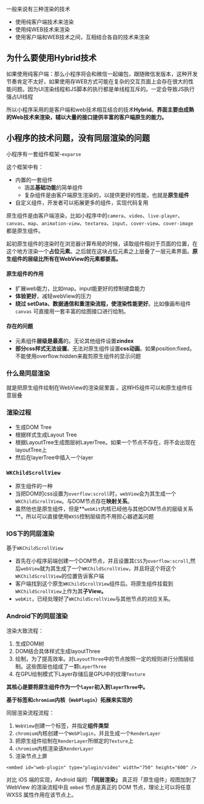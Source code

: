 一般来说有三种渲染的技术

* 使用纯客户端技术来渲染
* 使用纯WEB技术来渲染
* 使用客户端和WEB技术之间，互相结合各自的技术来渲染

## 为什么要使用Hybrid技术

如果使用纯客户端：那么小程序将会和微信一起编包，跟随微信发版本，这种开发节奏肯定不太好，如果使用存WEB方式可能在复杂的交互页面上会存在很大的性能问题。因为UI渲染线程和JS脚本的执行都是单线程互斥的。一定会导致JS执行强占UI线程

所以小程序采用的是客户端和web技术相互结合的技术**Hybrid**。**界面主要由成熟的Web技术来渲染，辅以大量的接口提供丰富的客户端原生的能力。**

## 小程序的技术问题，没有同层渲染的问题

小程序有一套组件框架-`exparse`

这个框架中有：

- 内置的一套组件
  - 涵盖**基础功能**的简单组件
  - 复杂组件是由客户端原生渲染的，以提供更好的性能，也就是**原生组件**
- 自定义组件，开发者可以拓展更多的组件，实现代码复用

原生组件是由客户端渲染，比如小程序中的`camera`、`video`、`live-player`、`canvas`、`map`、`animation-view`、`textarea`、`input`、`cover-view`、`cover-image`都是原生组件。

起初原生组件的渲染时在浏览器计算布局的时候，读取组件相对于页面的位置，在这个地方渲染一个**占位元素**。之后就在这块占位元素之上层叠了一层元素界面。**原生组件的层级比所有在WebView的元素都要高。**

#### 原生组件的作用

- 扩展web能力，比如map。input能更好的控制键盘能力
- **体验更好**，减轻webView的压力
- **绕过 setData、数据通信和重渲染流程，使渲染性能更好**。比如像画布组件 `canvas` 可直接用一套丰富的绘图接口进行绘制。

#### 存在的问题

- 元素组件**层级是最高**的。无论其他组件设置**zindex**
- **部分css样式无法设置**。无法对原生组件设置**css动画**。如果position:fixed。不能使用overflow:hidden来裁剪原生组件的显示问题

### 什么是同层渲染

就是把原生组件绘制在WebView的渲染层里面 。这样H5组件可以和原生组件任意层叠

### 渲染过程

- 生成DOM Tree
- 根据样式生成Layout Tree
- 根据LayoutTree生成图层树LayerTree。如果一个节点不存在，将不会出现在layoutTree上
- 然后在layerTree中插入一个layer

### `WKChildScrollView`

* 原生组件的一种
* 当把DOM的css设置为`overflow:scroll`时，`webView`会为其生成一个`WKChildScrollView`。与DOM节点存在**映射关系**。
* 虽然他也是原生组件，但是**`webKit`内核已经他与其他DOM节点的层级关系**。所以可以直接使用`WXSS`控制层级而不用担心器遮盖问题

### IOS下的同层渲染

基于`WKChildScrollView`

* 首先在小程序前端创建一个DOM节点，并且设置其`CSS`为`overflow:scroll`,然后`webView`就为其生成了一个`WKChildScrollView`，并且将这个将这个`WKChildScrollView`的位置告诉客户端
* 客户端找到这个原生`WKChildScrollView`组件后。将原生组件挂载到`WKChildScrollView`上作为其**子View。**
* `webKit`，已经处理好了`WKChildScrollView`与其他节点的对应关系。

###  Android下的同层渲染

渲染大致流程：

1. 生成DOM树
2. DOM结合具体样式生成layoutThree
3. 绘制，为了提高效率。对`LayoutThree`中的节点按照一定的规则进行分图层绘制。这些图层也组成了一颗`LayerThree`
4. 在GPU绘制模式下Layer存储后是GPU中的纹理`Texture`



**其核心是要将原生组件作为一个`layer`初入到`layerThree`中。**

**基于<embed>标签和`chromium`内核（`WebPlugin`）拓展来实现的**

同层渲染流程流程：

1. `WebView`创建一个<embed>标签，并指定**组件类型**
2. `chromium`内核创建一个`WebPlugin`，并且生成一个`RenderLayer`
3. 把原生组件绘制在`RenderLayer`所绑定的`Texture`上
4. `chromium`内核渲染该`RenderLayer`
5. 渲染<embed>节点上屏

```
<embed id="web-plugin" type="plugin/video" width="750" height="600" />
```

对比 iOS 端的实现，Android 端的 **「同层渲染」** 真正将「原生组件」视图加到了 WebView 的渲染流程中且 `embed` 节点是真正的 DOM 节点，理论上可以将任意 WXSS 属性作用在该节点上。